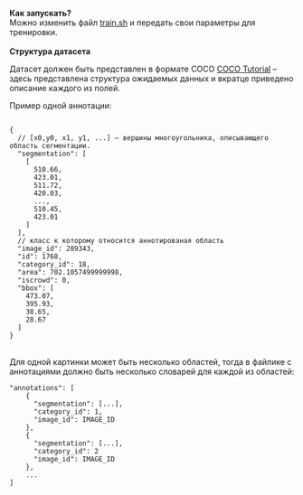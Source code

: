**Как запускать?**
<br>
Можно изменить файл [train.sh](train.sh) и передать свои параметры для тренировки.
<br><br>
**Структура датасета**

Датасет должен быть представлен в формате COCO
[COCO Tutorial](https://www.immersivelimit.com/tutorials/create-coco-annotations-from-scratch) – здесь представлена
структура ожидаемых данных и вкратце приведено описание каждого из полей.

Пример одной аннотации:

```

{
  // [x0,y0, x1, y1, ...] – вершины многоугольника, описывающего область сегментации.
  "segmentation": [
    [
      510.66,
      423.01,
      511.72,
      420.03,
      ...,
      510.45,
      423.01
    ]
  ],
  // класс к которому относится аннотированая область 
  "image_id": 289343,
  "id": 1768,
  "category_id": 18,
  "area": 702.1057499999998,
  "iscrowd": 0,
  "bbox": [
    473.07,
    395.93,
    38.65,
    28.67
  ]
}

```

<br>
Для одной картинки может быть несколько областей, тогда в файлике с аннотациями должно быть несколько словарей для каждой из областей:

```
"annotations": [
    {
      "segmentation": [...],
      "category_id": 1,
      "image_id": IMAGE_ID
    },
    {
      "segmentation": [...],
      "category_id": 2
      "image_id": IMAGE_ID
    },
    ...
]
```

